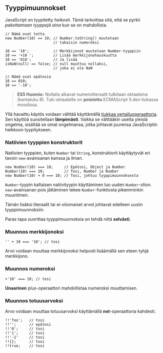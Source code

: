 ## Tyyppimuunnokset

JavaScript on tyypitetty *heikosti*. Tämä tarkoittaa sitä, että se pyrkii *pakottamaan tyyppejä* *aina* kun se on mahdollista.

    // Nämä ovat totta
    new Number(10) == 10; // Number.toString() muutetaan
                          // takaisin numeroksi

    10 == '10';           // Merkkijonot muutetaan Number-tyyppiin
    10 == '+10 ';         // Lisää merkkijonohauskuutta
    10 == '010';          // Ja lisää
    isNaN(null) == false; // null muuttuu nollaksi,
                          // joka ei ole NaN
    
    // Nämä ovat epätosia
    10 == 010;
    10 == '-10';

> **ES5 Huomio:** Nollalla alkavat numeroliteraalit tulkitaan oktaaleina (kantaluku 8). Tuki oktaaleille on **poistettu** ECMAScript 5:den tiukassa moodissa.

Yllä havaittu käytös voidaan välttää käyttämällä [tiukkaa vertailuoperaattoria](#types.equality). Sen käyttöä suositellaan **lämpimästi**. Vaikka se välttääkin useita yleisiä ongelma, sisältää se omat ongelmansa, jotka johtavat juurensa JavaScriptin heikkoon tyypitykseen.

### Natiivien tyyppien konstruktorit

Natiivien tyyppien, kuten `Number` tai `String`, konstruktorit käyttäytyvät eri tavoin `new`-avainsanan kanssa ja ilman.

    new Number(10) === 10;     // Epätosi, Object ja Number
    Number(10) === 10;         // Tosi, Number ja Number
    new Number(10) + 0 === 10; // Tosi, johtuu tyyppimuunnoksesta

`Number`-tyypin kaltaisen natiivityypin käyttäminen luo uuden `Number`-olion. `new`-avainsanan pois jättäminen tekee `Number`-funktiosta pikemminkin muuntimen.

Tämän lisäksi literaalit tai ei-oliomaiset arvot johtavat edelleen uusiin tyyppimuunnoksiin.

Paras tapa suorittaa tyyppimuunnoksia on tehdä niitä **selvästi**.

### Muunnos merkkijonoksi

    '' + 10 === '10'; // tosi

Arvo voidaan muuttaa merkkijonoksi helposti lisäämällä sen eteen tyhjä merkkijono.

### Muunnos numeroksi

    +'10' === 10; // tosi

**Unaarinen** plus-operaattori mahdollistaa numeroksi muuttamisen.

### Muunnos totuusarvoksi

Arvo voidaan muuttaa totuusarvoksi käyttämällä **not**-operaattoria kahdesti.

    !!'foo';   // tosi
    !!'';      // epätosi
    !!'0';     // tosi
    !!'1';     // tosi
    !!'-1'     // tosi
    !!{};      // tosi
    !!true;    // tosi



